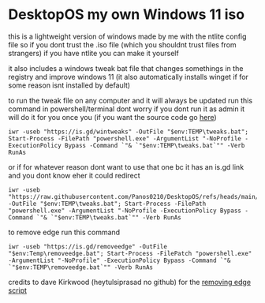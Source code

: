 # DesktopOS my own Windows 11 iso 

this is a lightweight version of windows made by me with the ntlite config file so if you dont trust the .iso file (which you shouldnt trust files from strangers) if you have ntlite you can make it yourself

it also includes a windows tweak bat file that changes somethings in the registry and improve windows 11 (it also automatically installs winget if for some reason isnt installed by default)


to run the tweak file on any computer and it will always be updated run this command in powershell/terminal dont worry if you dont run it as admin it will do it for you once you (if you want the source code go [here](https://raw.githubusercontent.com/Panos0210/DesktopOS/refs/heads/main/All%20Tweaks.bat))
```
iwr -useb "https://is.gd/wintweaks" -OutFile "$env:TEMP\tweaks.bat"; Start-Process -FilePath "powershell.exe" -ArgumentList "-NoProfile -ExecutionPolicy Bypass -Command `"& `"$env:TEMP\tweaks.bat`"" -Verb RunAs
```

or if for whatever reason dont want to use that one bc it has an is.gd link and you dont know eher it could redirect
```
iwr -useb "https://raw.githubusercontent.com/Panos0210/DesktopOS/refs/heads/main/All%20Tweaks.bat" -OutFile "$env:TEMP\tweaks.bat"; Start-Process -FilePath "powershell.exe" -ArgumentList "-NoProfile -ExecutionPolicy Bypass -Command `"& `"$env:TEMP\tweaks.bat`"" -Verb RunAs
```

to remove edge run this command
```
iwr -useb "https://is.gd/removeedge" -OutFile "$env:Temp\removeedge.bat"; Start-Process -FilePatch "powershell.exe" -ArgumentList "-NoProfile" -ExecutionPolicy Bypass -Command `"& `"$env:TEMP\removeedge.bat`"" -Verb RunAs
```

credits to dave Kirkwood (heytulsiprasad no github) for the [removing edge script](https://gist.github.com/heytulsiprasad/670b7451a1931cfd354c4813c74ac181)
